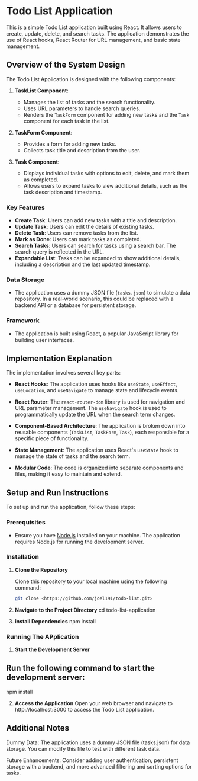 # Todo List Application

This is a simple Todo List application built using React. It allows users to create, update, delete, and search tasks. The application demonstrates the use of React hooks, React Router for URL management, and basic state management.

## Overview of the System Design

The Todo List Application is designed with the following components:

1. **TaskList Component**: 
   - Manages the list of tasks and the search functionality.
   - Uses URL parameters to handle search queries.
   - Renders the `TaskForm` component for adding new tasks and the `Task` component for each task in the list.

2. **TaskForm Component**:
   - Provides a form for adding new tasks.
   - Collects task title and description from the user.

3. **Task Component**:
   - Displays individual tasks with options to edit, delete, and mark them as completed.
   - Allows users to expand tasks to view additional details, such as the task description and timestamp.

### Key Features

- **Create Task**: Users can add new tasks with a title and description.
- **Update Task**: Users can edit the details of existing tasks.
- **Delete Task**: Users can remove tasks from the list.
- **Mark as Done**: Users can mark tasks as completed.
- **Search Tasks**: Users can search for tasks using a search bar. The search query is reflected in the URL.
- **Expandable List**: Tasks can be expanded to show additional details, including a description and the last updated timestamp.

### Data Storage

- The application uses a dummy JSON file (`tasks.json`) to simulate a data repository. In a real-world scenario, this could be replaced with a backend API or a database for persistent storage.

### Framework

- The application is built using React, a popular JavaScript library for building user interfaces.

## Implementation Explanation

The implementation involves several key parts:

- **React Hooks**: The application uses hooks like `useState`, `useEffect`, `useLocation`, and `useNavigate` to manage state and lifecycle events.

- **React Router**: The `react-router-dom` library is used for navigation and URL parameter management. The `useNavigate` hook is used to programmatically update the URL when the search term changes.

- **Component-Based Architecture**: The application is broken down into reusable components (`TaskList`, `TaskForm`, `Task`), each responsible for a specific piece of functionality.

- **State Management**: The application uses React's `useState` hook to manage the state of tasks and the search term.

- **Modular Code**: The code is organized into separate components and files, making it easy to maintain and extend.

## Setup and Run Instructions

To set up and run the application, follow these steps:

### Prerequisites

- Ensure you have [Node.js](https://nodejs.org/) installed on your machine. The application requires Node.js for running the development server.

### Installation

1. **Clone the Repository**

   Clone this repository to your local machine using the following command:

   ```bash
   git clone <https://github.com/joel191/todo-list.git>

2. **Navigate to the Project Directory**
cd todo-list-application

3. **install Dependencies**
npm install

### Running The APplication 

1. **Start the Development Server**
## Run the following command to start the development server:
npm install

2. **Access the Application**
Open your web browser and navigate to http://localhost:3000 to access the Todo List application.

## Additional Notes
Dummy Data: The application uses a dummy JSON file (tasks.json) for data storage. You can modify this file to test with different task data.

Future Enhancements: Consider adding user authentication, persistent storage with a backend, and more advanced filtering and sorting options for tasks.

